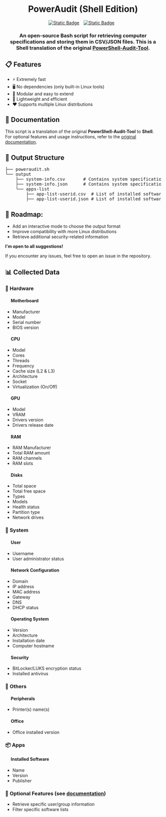 <div align="center">
<h1>PowerAudit (Shell Edition)</h1>
<a href="https://github.com/Yelodress/PowerShell-Audit-Tool/releases"><img alt="Static Badge" src="https://img.shields.io/badge/linux_version-Ubuntu_%7C_Debian_%7C_Arch_%7C_Fedora-green?style=for-the-badge&logo=linux&labelColor=%23313244&color=%2389dceb" style="margin-right: 10px"></a>
<a href="https://github.com/Yelodress/PowerShell-Audit-Tool/releases"><img alt="Static Badge" src="https://img.shields.io/badge/Release-v0.7.2-green?style=for-the-badge&labelColor=%23313244&color=%23a6e3a1" style="margin-right: 10px"> 
</a>
<h3>
An open-source Bash script for retrieving computer specifications and storing them in CSV/JSON files.  
This is a Shell translation of the original <a href="https://github.com/Yelodress/PowerShell-Audit-Tool">PowerShell-Audit-Tool</a>.
</h3>
</div>

## 📋 Features

- ⚡ Extremely fast
- 🖥️ No dependencies (only built-in Linux tools)
- 🔧 Modular and easy to extend
- 🍃 Lightweight and efficient
- ❤️ Supports multiple Linux distributions

## 📓 Documentation
This script is a translation of the original **PowerShell-Audit-Tool** to **Shell**.  
For optional features and usage instructions, refer to the [original documentation](https://github.com/Yelodress/PowerShell-Audit-Tool/wiki/Documentation).

## 📁 Output Structure
<pre>
├── poweraudit.sh
└── output
    ├── system-info.csv       # Contains system specifications
    ├── system-info.json      # Contains system specifications (JSON)
    └── apps-list
        ├── app-list-userid.csv  # List of installed software
        ├── app-list-userid.json # List of installed software
</pre>

## 🚧 Roadmap:
- Add an interactive mode to choose the output format
- Improve compatibility with more Linux distributions
- Retrieve additional security-related information

**I'm open to all suggestions!**  

If you encounter any issues, feel free to open an issue in the repository.

## 📊 Collected Data
### 🔧 **Hardware**
#### <img src="https://api.iconify.design/bi:motherboard-fill.svg?color=%23cdd6f4" height="15"> Motherboard
- Manufacturer
- Model
- Serial number
- BIOS version
#### <img src="https://api.iconify.design/ri:cpu-line.svg?color=%23cdd6f4" height="15"> CPU
- Model
- Cores
- Threads
- Frequency
- Cache size (L2 & L3)
- Architecture
- Socket
- Virtualization (On/Off)
#### <img src="https://api.iconify.design/bi:gpu-card.svg?color=%23cdd6f4" height="15"> GPU
- Model
- VRAM
- Drivers version
- Drivers release date
#### <img src="https://api.iconify.design/clarity:memory-solid.svg?color=%23cdd6f4" height="15"> RAM
- RAM Manufacturer
- Total RAM amount
- RAM channels
- RAM slots
#### <img src="https://api.iconify.design/mdi:harddisk.svg?color=%23cdd6f4" height="15"> Disks
- Total space
- Total free space
- Types
- Models
- Health status
- Partition type
- Network drives

### 🏢 **System**
#### <img src="https://api.iconify.design/mdi:account.svg?color=%23cdd6f4" height="15"> User
- Username
- User administrator status
#### <img src="https://api.iconify.design/material-symbols:router.svg?color=%23cdd6f4" height="15"> Network Configuration
- Domain
- IP address
- MAC address
- Gateway
- DNS
- DHCP status
#### <img src="https://api.iconify.design/mdi:microsoft-windows.svg?color=%23cdd6f4" height="15"> Operating System
- Version
- Architecture
- Installation date
- Computer hostname
#### <img src="https://api.iconify.design/material-symbols:lock.svg?color=%23cdd6f4" height="15"> Security
- BitLocker/LUKS encryption status
- Installed antivirus

### 🎯 **Others**
#### <img src="https://api.iconify.design/mdi:printer.svg?color=%23cdd6f4" height="15"> Peripherals
- Printer(s) name(s)
#### <img src="https://api.iconify.design/mdi:microsoft-office.svg?color=%23cdd6f4" height="15"> Office
- Office installed version

### 📦 **Apps**
#### <img src="https://api.iconify.design/material-symbols:deployed-code-update.svg?color=%23cdd6f4" height="15"> Installed Software
- Name
- Version
- Publisher

### 📌 **Optional Features** (see [documentation](https://github.com/Yelodress/PowerShell-Audit-Tool/wiki/Documentation))
- Retrieve specific user/group information
- Filter specific software lists
